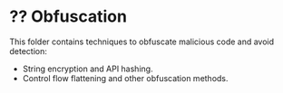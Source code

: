 # ?? Obfuscation 
This folder contains techniques to obfuscate malicious code and avoid detection: 
- String encryption and API hashing. 
- Control flow flattening and other obfuscation methods. 
